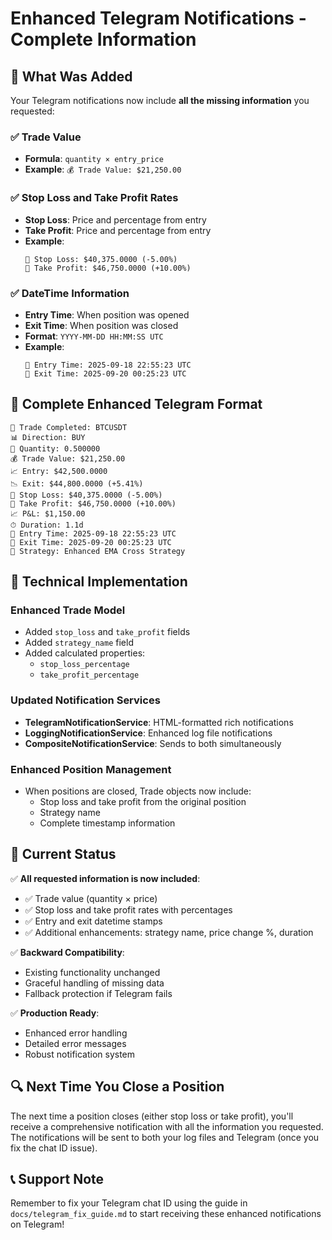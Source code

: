 # Enhanced Telegram Notifications - Complete Information

## 🎯 What Was Added

Your Telegram notifications now include **all the missing information** you requested:

### ✅ **Trade Value**

- **Formula**: `quantity × entry_price`
- **Example**: `💰 Trade Value: $21,250.00`

### ✅ **Stop Loss and Take Profit Rates**

- **Stop Loss**: Price and percentage from entry
- **Take Profit**: Price and percentage from entry
- **Example**:
  ```
  🛑 Stop Loss: $40,375.0000 (-5.00%)
  🎯 Take Profit: $46,750.0000 (+10.00%)
  ```

### ✅ **DateTime Information**

- **Entry Time**: When position was opened
- **Exit Time**: When position was closed
- **Format**: `YYYY-MM-DD HH:MM:SS UTC`
- **Example**:
  ```
  📅 Entry Time: 2025-09-18 22:55:23 UTC
  🏁 Exit Time: 2025-09-20 00:25:23 UTC
  ```

## 📱 Complete Enhanced Telegram Format

```
🎯 Trade Completed: BTCUSDT
📊 Direction: BUY
🔢 Quantity: 0.500000
💰 Trade Value: $21,250.00
📈 Entry: $42,500.0000
📉 Exit: $44,800.0000 (+5.41%)
🛑 Stop Loss: $40,375.0000 (-5.00%)
🎯 Take Profit: $46,750.0000 (+10.00%)
📈 P&L: $1,150.00
⏱ Duration: 1.1d
📅 Entry Time: 2025-09-18 22:55:23 UTC
🏁 Exit Time: 2025-09-20 00:25:23 UTC
🎯 Strategy: Enhanced EMA Cross Strategy
```

## 🔧 Technical Implementation

### **Enhanced Trade Model**

- Added `stop_loss` and `take_profit` fields
- Added `strategy_name` field
- Added calculated properties:
  - `stop_loss_percentage`
  - `take_profit_percentage`

### **Updated Notification Services**

- **TelegramNotificationService**: HTML-formatted rich notifications
- **LoggingNotificationService**: Enhanced log file notifications
- **CompositeNotificationService**: Sends to both simultaneously

### **Enhanced Position Management**

- When positions are closed, Trade objects now include:
  - Stop loss and take profit from the original position
  - Strategy name
  - Complete timestamp information

## 🚀 Current Status

✅ **All requested information is now included**:

- ✅ Trade value (quantity × price)
- ✅ Stop loss and take profit rates with percentages
- ✅ Entry and exit datetime stamps
- ✅ Additional enhancements: strategy name, price change %, duration

✅ **Backward Compatibility**:

- Existing functionality unchanged
- Graceful handling of missing data
- Fallback protection if Telegram fails

✅ **Production Ready**:

- Enhanced error handling
- Detailed error messages
- Robust notification system

## 🔍 Next Time You Close a Position

The next time a position closes (either stop loss or take profit), you'll receive a comprehensive notification with all the information you requested. The notifications will be sent to both your log files and Telegram (once you fix the chat ID issue).

## 📞 Support Note

Remember to fix your Telegram chat ID using the guide in `docs/telegram_fix_guide.md` to start receiving these enhanced notifications on Telegram!
